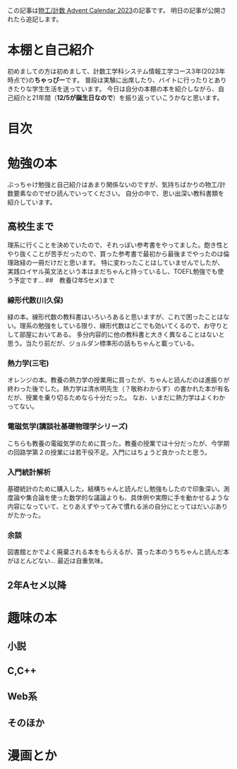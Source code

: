 この記事は[物工/計数 Advent Calendar 2023](https://adventar.org/calendars/9604)の記事です。
明日の記事が公開されたら追記します。

# 本棚と自己紹介
初めましての方は初めまして、計数工学科システム情報工学コース3年(2023年時点で)の**ちゃっぴー**です。
普段は実験に出席したり、バイトに行ったりとありきたりな学生生活を送っています。
今日は自分の本棚の本を紹介しながら、自己紹介と21年間（**12/5が誕生日なので**）を振り返っていこうかなと思います。

# 目次
# 勉強の本
ぶっちゃけ勉強と自己紹介はあまり関係ないのですが、気持ちばかりの物工/計数要素なのでぜひ読んでいってください。
自分の中で、思い出深い教科書類を紹介しています。
## 高校生まで
理系に行くことを決めていたので、それっぽい参考書をやってました。飽き性とやり抜くことが苦手だったので、買った参考書で最初から最後までやったのは倫理政経の一冊だけだと思います。
特に変わったことはしていませんでしたが、実践ロイヤル英文法という本はまだちゃんと持っているし、TOEFL勉強でも使う予定です...
##　教養(2年Sセメ)まで
### 線形代数(川久保)
緑の本。線形代数の教科書はいろいろあると思いますが、これで困ったことはない。理系の勉強をしている限り、線形代数はどこでも効いてくるので、お守りとして部屋においてある。
多分内容的に他の教科書と大きく異なることはないと思う。当たり前だが、ジョルダン標準形の話もちゃんと載っている。
### 熱力学(三宅)
オレンジの本。教養の熱力学の授業用に買ったが、ちゃんと読んだのは進振りが終わった後でした。熱力学は清水明先生（？敬称わからず）の書かれた本が有名だが、授業を乗り切るためなら十分だった。
なお、いまだに熱力学はよくわかってない。
### 電磁気学(講談社基礎物理学シリーズ)
こちらも教養の電磁気学のために買った。教養の授業では十分だったが、今学期の回路学第２の授業には若干役不足。入門にはちょうど良かったと思う。
### 入門統計解析
基礎統計のために購入した。結構ちゃんと読んだし勉強もしたので印象深い。測度論や集合論を使った数学的な議論よりも、具体例や実際に手を動かせるような内容になっていて、とりあえずやってみて慣れる派の自分にとってはだいぶありがたかった。
### 余談
図書館とかでよく廃棄される本をもらえるが、貰った本のうちちゃんと読んだ本がほとんどない...
最近は自重気味。
## 2年Aセメ以降

# 趣味の本 
## 小説
## C,C++
## Web系
## そのほか
# 漫画とか
